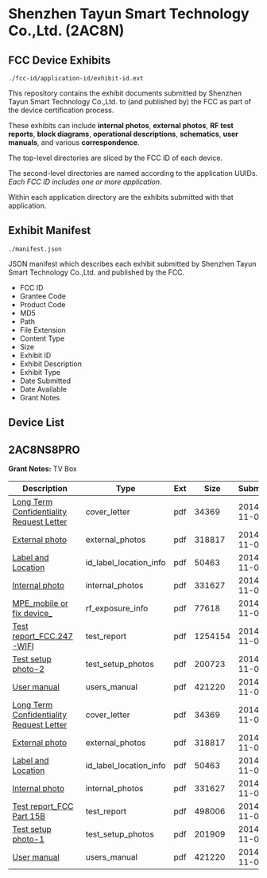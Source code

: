 # Shenzhen Tayun Smart Technology Co.,Ltd. (2AC8N)
## FCC Device Exhibits

```
./fcc-id/application-id/exhibit-id.ext
```

This repository contains the exhibit documents submitted by Shenzhen Tayun Smart Technology Co.,Ltd. to (and published by) the FCC as part of the device certification process.

These exhibits can include **internal photos**, **external photos**, **RF test reports**, **block diagrams**, **operational descriptions**, **schematics**, **user manuals**, and various **correspondence**.

The top-level directories are sliced by the FCC ID of each device.

The second-level directories are named according to the application UUIDs. *Each FCC ID includes one or more application.*

Within each application directory are the exhibits submitted with that application. 

## Exhibit Manifest

```
./manifest.json
```

JSON manifest which describes each exhibit submitted by Shenzhen Tayun Smart Technology Co.,Ltd. and published by the FCC.

- FCC ID
- Grantee Code
- Product Code
- MD5
- Path
- File Extension
- Content Type
- Size
- Exhibit ID
- Exhibit Description
- Exhibit Type
- Date Submitted
- Date Available
- Grant Notes

## Device List
## 2AC8NS8PRO
**Grant Notes:** TV Box

| Description | Type | Ext | Size | Submitted | Available |
| ----------- | ---- | --- | ---- | --------- | --------- |
| [Long Term Confidentiality Request Letter](2AC8NS8PRO/668cc5010a04acc3c8cceab3b35e66c8/2434453.pdf) | cover_letter | pdf | 34369 | 2014-11-04 | 2014-11-04 |
| [External photo](2AC8NS8PRO/668cc5010a04acc3c8cceab3b35e66c8/2434450.pdf) | external_photos | pdf | 318817 | 2014-11-04 | 2014-11-04 |
| [Label and Location](2AC8NS8PRO/668cc5010a04acc3c8cceab3b35e66c8/2434452.pdf) | id_label_location_info | pdf | 50463 | 2014-11-04 | 2014-11-04 |
| [Internal photo](2AC8NS8PRO/668cc5010a04acc3c8cceab3b35e66c8/2434451.pdf) | internal_photos | pdf | 331627 | 2014-11-04 | 2014-11-04 |
| [MPE_mobile or fix  device_](2AC8NS8PRO/668cc5010a04acc3c8cceab3b35e66c8/2434852.pdf) | rf_exposure_info | pdf | 77618 | 2014-11-04 | 2014-11-04 |
| [Test report_FCC.247-WIFI](2AC8NS8PRO/668cc5010a04acc3c8cceab3b35e66c8/2434855.pdf) | test_report | pdf | 1254154 | 2014-11-04 | 2014-11-04 |
| [Test setup photo-2](2AC8NS8PRO/668cc5010a04acc3c8cceab3b35e66c8/2434856.pdf) | test_setup_photos | pdf | 200723 | 2014-11-04 | 2014-11-04 |
| [User manual](2AC8NS8PRO/668cc5010a04acc3c8cceab3b35e66c8/2434458.pdf) | users_manual | pdf | 421220 | 2014-11-04 | 2014-11-04 |
| [Long Term Confidentiality Request Letter](2AC8NS8PRO/e3d30758689d91e3c494822f41a9f468/2434453.pdf) | cover_letter | pdf | 34369 | 2014-11-03 | 2014-11-03 |
| [External photo](2AC8NS8PRO/e3d30758689d91e3c494822f41a9f468/2434450.pdf) | external_photos | pdf | 318817 | 2014-11-03 | 2014-11-03 |
| [Label and Location](2AC8NS8PRO/e3d30758689d91e3c494822f41a9f468/2434452.pdf) | id_label_location_info | pdf | 50463 | 2014-11-03 | 2014-11-03 |
| [Internal photo](2AC8NS8PRO/e3d30758689d91e3c494822f41a9f468/2434451.pdf) | internal_photos | pdf | 331627 | 2014-11-03 | 2014-11-03 |
| [Test report_FCC Part 15B](2AC8NS8PRO/e3d30758689d91e3c494822f41a9f468/2434456.pdf) | test_report | pdf | 498006 | 2014-11-03 | 2014-11-03 |
| [Test setup photo-1](2AC8NS8PRO/e3d30758689d91e3c494822f41a9f468/2434457.pdf) | test_setup_photos | pdf | 201909 | 2014-11-03 | 2014-11-03 |
| [User manual](2AC8NS8PRO/e3d30758689d91e3c494822f41a9f468/2434458.pdf) | users_manual | pdf | 421220 | 2014-11-03 | 2014-11-03 |
